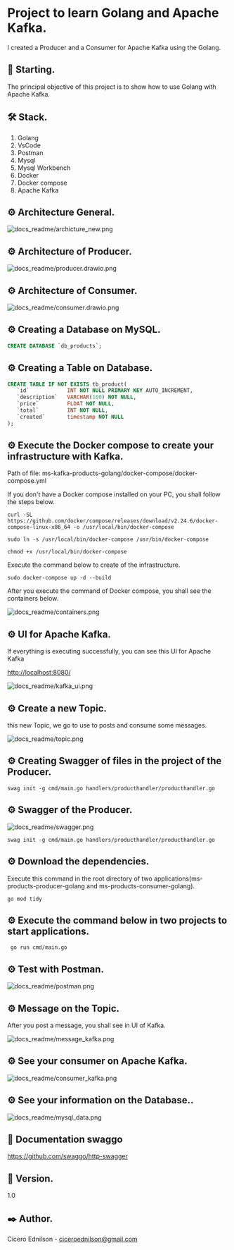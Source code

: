 # Project to learn Golang and Apache Kafka.

I created a Producer and a Consumer for Apache Kafka using the Golang.   

## 🚀 Starting.

The principal objective of this project is to show how to use Golang with Apache Kafka.

## 🛠 Stack.

<ol>
  <li>Golang</li>
  <li>VsCode</li>
  <li>Postman</li>
  <li>Mysql</li>
  <li>Mysql Workbench</li>
  <li>Docker</li>
  <li>Docker compose</li>
  <li>Apache Kafka</li>
</ol>

## ⚙️ Architecture General.

![docs_readme/archicture_new.png](docs_readme/diagrams_architecture_source.drawio.png)

## ⚙️ Architecture of Producer.

![docs_readme/producer.drawio.png](docs_readme/producer.drawio.png)

## ⚙️ Architecture of Consumer.

![docs_readme/consumer.drawio.png](docs_readme/consumer.drawio.png)


## ⚙️ Creating a Database on MySQL.

~~~~sql
CREATE DATABASE `db_products`;
~~~~

## ⚙️ Creating a Table on Database.

~~~~sql
CREATE TABLE IF NOT EXISTS tb_product(
   `id` 		   INT NOT NULL PRIMARY KEY AUTO_INCREMENT,
   `description`   VARCHAR(100) NOT NULL,
   `price`   	   FLOAT NOT NULL,
   `total`   	   INT NOT NULL,
   `created`   	   timestamp NOT NULL
);
~~~~

## ⚙ ️Execute the Docker compose to create your infrastructure with Kafka.

Path of file: ms-kafka-products-golang/docker-compose/docker-compose.yml

If you don't have a Docker compose installed on your PC, you shall follow the steps below.

~~~~shell
curl -SL https://github.com/docker/compose/releases/download/v2.24.6/docker-compose-linux-x86_64 -o /usr/local/bin/docker-compose

sudo ln -s /usr/local/bin/docker-compose /usr/bin/docker-compose

chmod +x /usr/local/bin/docker-compose
~~~~

Execute the command below to create of the infrastructure.

~~~~shell
sudo docker-compose up -d --build
~~~~

After you execute the command of Docker compose, you shall see the containers below.

![docs_readme/containers.png](docs_readme/containers.png)

## ⚙️ UI for Apache Kafka.

If everything is executing successfully, you can see this UI for Apache Kafka

[http://localhost:8080/](http://localhost:8080/)

![docs_readme/kafka_ui.png](docs_readme/kafka_ui.png)

## ⚙️ Create a new Topic.

this new Topic, we go to use to posts and consume some messages.

![docs_readme/topic.png](docs_readme/topic.png)

## ⚙️ Creating Swagger of files in the project of the Producer.

~~~~shell
swag init -g cmd/main.go handlers/producthandler/producthandler.go
~~~~

## ⚙️ Swagger of the Producer.

![docs_readme/swagger.png](docs_readme/swagger.png)

~~~~shell
swag init -g cmd/main.go handlers/producthandler/producthandler.go 
~~~~

## ⚙️ Download the dependencies.

Execute this command in the root directory of two applications(ms-products-producer-golang and ms-products-consumer-golang).
~~~~shell
go mod tidy
~~~~

## ⚙️ Execute the command below in two projects to start applications.

~~~~shell
 go run cmd/main.go
~~~~

## ⚙️ Test with Postman.

![docs_readme/postman.png](docs_readme/postman.png)

## ⚙️ Message on the Topic.

After you post a message, you shall see in UI of Kafka.

![docs_readme/message_kafka.png](docs_readme/message_kafka.png)

## ⚙️ See your consumer on Apache Kafka.

![docs_readme/consumer_kafka.png](docs_readme/consumer_kafka.png)

## ⚙️ See your information on the Database..

![docs_readme/mysql_data.png](docs_readme/mysql_data.png)

## 📌 Documentation swaggo

https://github.com/swaggo/http-swagger


## 📌 Version.

1.0

## ✒️ Author.

Cícero Ednilson - ciceroednilson@gmail.com
